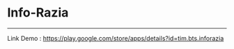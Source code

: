 # Info-Razia
---------------------------------------------------
Link Demo : https://play.google.com/store/apps/details?id=tim.bts.inforazia
